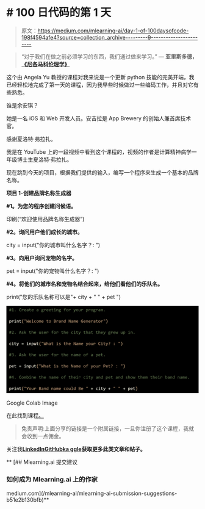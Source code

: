 # # 100 日代码的第 1 天

> 原文：<https://medium.com/mlearning-ai/day-1-of-100daysofcode-198f4594afe4?source=collection_archive---------9----------------------->

> “对于我们在做之前必须学习的东西，我们通过做来学习。”
> ― **亚里斯多德，** [**《尼各马科伦理学》**](https://www.goodreads.com/work/quotes/2919427)

这个由 Angela Yu 教授的课程对我来说是一个更新 python 技能的完美开端，我已经轻松地完成了第一天的课程，因为我早些时候做过一些编码工作，并且对它有些熟悉。

谁是余安琪？

她是一名 iOS 和 Web 开发人员。安吉拉是 App Brewery 的创始人兼首席技术官。

感谢夏洛特·弗拉扎。

我是在 YouTube 上的一段视频中看到这个课程的，视频的作者是计算精神病学一年级博士生夏洛特·弗拉扎。

现在跳到今天的项目，根据我们提供的输入，编写一个程序来生成一个基本的品牌名称。

**项目 1-创建品牌名称生成器**

**#1。为您的程序创建问候语。**

印刷(“欢迎使用品牌名称生成器”)

**#2。询问用户他们成长的城市。**

city = input("你的城市叫什么名字？: ")

**#3。向用户询问宠物的名字。**

pet = input("你的宠物叫什么名字？: ")

**#4。将他们的城市名和宠物名结合起来，给他们看他们的乐队名。**

print("您的乐队名称可以是"+ city + " " + pet ")

![](img/f6aa358cf6b4804c6a9406782804a665.png)

Google Colab Image

在此找到课程[。](https://click.linksynergy.com/deeplink?id=MPpArUILeTw&mid=39197&murl=https%3A%2F%2Fwww.udemy.com%2Fshare%2F103IHM3%40QgJ7B01dsq3YjpM6A979ZU578vFEDJqE1-Kue5xcdQSmuWG92oD1kWG4itwRF1RVbQ%3D%3D%2F)

> 免责声明:上面分享的链接是一个附属链接，一旦你注册了这个课程，我就会收到一点佣金。

关注我[**LinkedIn**](https://www.linkedin.com/in/soham-sharma/)[**GitHub**](https://github.com/soham2710)[**ka ggle**](https://www.kaggle.com/sohamnsharma)**获取更多此类文章和帖子。**

**[](/mlearning-ai/mlearning-ai-submission-suggestions-b51e2b130bfb) [## Mlearning.ai 提交建议

### 如何成为 Mlearning.ai 上的作家

medium.com](/mlearning-ai/mlearning-ai-submission-suggestions-b51e2b130bfb)**